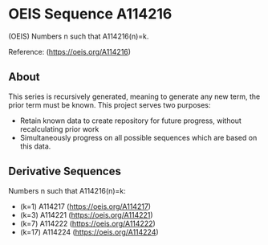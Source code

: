 # OEIS Sequence A114216

(OEIS) Numbers n such that A114216(n)=k.

Reference: (https://oeis.org/A114216)


## About

This series is recursively generated, meaning to generate any new term, the prior term must be known. This project serves two purposes:
* Retain known data to create repository for future progress, without recalculating prior work
* Simultaneously progress on all possible sequences which are based on this data.

## Derivative Sequences
Numbers n such that A114216(n)=k:

* (k=1)   A114217 (https://oeis.org/A114217)
* (k=3)   A114221 (https://oeis.org/A114221) 
* (k=7)   A114222 (https://oeis.org/A114222) 
* (k=17)  A114224 (https://oeis.org/A114224) 
